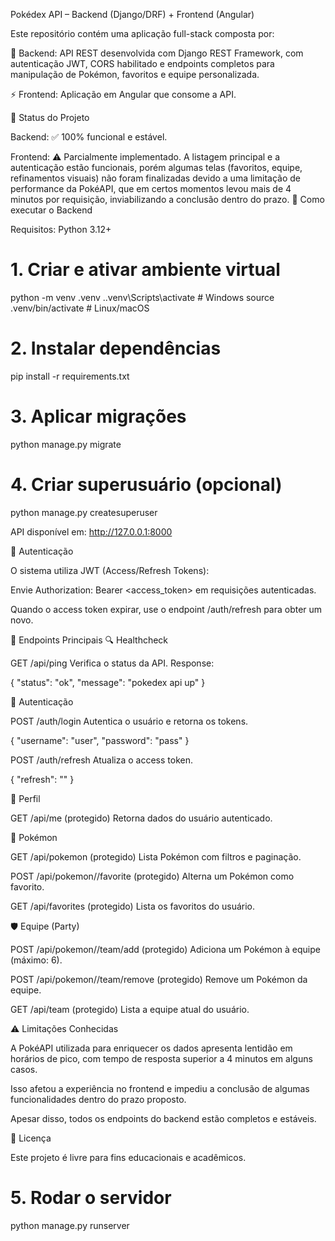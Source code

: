Pokédex API – Backend (Django/DRF) + Frontend (Angular)

Este repositório contém uma aplicação full-stack composta por:

🐍 Backend: API REST desenvolvida com Django REST Framework, com autenticação JWT, CORS habilitado e endpoints completos para manipulação de Pokémon, favoritos e equipe personalizada.

⚡ Frontend: Aplicação em Angular que consome a API.

📌 Status do Projeto

Backend: ✅ 100% funcional e estável.

Frontend: ⚠️ Parcialmente implementado. A listagem principal e a autenticação estão funcionais, porém algumas telas (favoritos, equipe, refinamentos visuais) não foram finalizadas devido a uma limitação de performance da PokéAPI, que em certos momentos levou mais de 4 minutos por requisição, inviabilizando a conclusão dentro do prazo.
🚀 Como executar o Backend

Requisitos: Python 3.12+
# 1. Criar e ativar ambiente virtual
python -m venv .venv
.\.venv\Scripts\activate      # Windows
source .venv/bin/activate     # Linux/macOS

# 2. Instalar dependências
pip install -r requirements.txt

# 3. Aplicar migrações
python manage.py migrate

# 4. Criar superusuário (opcional)
python manage.py createsuperuser

API disponível em: http://127.0.0.1:8000

🔐 Autenticação

O sistema utiliza JWT (Access/Refresh Tokens):

Envie Authorization: Bearer <access_token> em requisições autenticadas.

Quando o access token expirar, use o endpoint /auth/refresh para obter um novo.

📡 Endpoints Principais
🔍 Healthcheck

GET /api/ping
Verifica o status da API.
Response:

{ "status": "ok", "message": "pokedex api up" }

🔑 Autenticação

POST /auth/login
Autentica o usuário e retorna os tokens.

{ "username": "user", "password": "pass" }


POST /auth/refresh
Atualiza o access token.

{ "refresh": "<token>" }

👤 Perfil

GET /api/me (protegido)
Retorna dados do usuário autenticado.

🐾 Pokémon

GET /api/pokemon (protegido)
Lista Pokémon com filtros e paginação.

POST /api/pokemon/<id>/favorite (protegido)
Alterna um Pokémon como favorito.

GET /api/favorites (protegido)
Lista os favoritos do usuário.

🛡️ Equipe (Party)

POST /api/pokemon/<id>/team/add (protegido)
Adiciona um Pokémon à equipe (máximo: 6).

POST /api/pokemon/<id>/team/remove (protegido)
Remove um Pokémon da equipe.

GET /api/team (protegido)
Lista a equipe atual do usuário.

⚠️ Limitações Conhecidas

A PokéAPI utilizada para enriquecer os dados apresenta lentidão em horários de pico, com tempo de resposta superior a 4 minutos em alguns casos.

Isso afetou a experiência no frontend e impediu a conclusão de algumas funcionalidades dentro do prazo proposto.

Apesar disso, todos os endpoints do backend estão completos e estáveis.

📜 Licença

Este projeto é livre para fins educacionais e acadêmicos.
# 5. Rodar o servidor
python manage.py runserver
